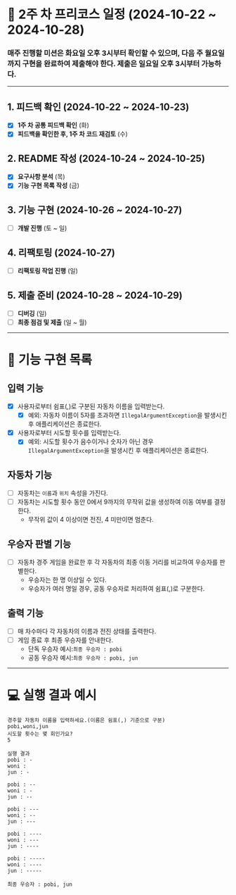 # 📅 2주 차 프리코스 일정 (2024-10-22 ~ 2024-10-28)

### 매주 진행할 미션은 화요일 오후 3시부터 확인할 수 있으며, 다음 주 월요일까지 구현을 완료하여 제출해야 한다. 제출은 일요일 오후 3시부터 가능하다.

---

## 1. 피드백 확인 (2024-10-22 ~ 2024-10-23)

- [x] **1주 차 공통 피드백 확인** (화)
- [x] **피드백을 확인한 후, 1주 차 코드 재검토** (수)

## 2. README 작성 (2024-10-24 ~ 2024-10-25)

- [x] **요구사항 분석** (목)
- [x] **기능 구현 목록 작성** (금)

## 3. 기능 구현 (2024-10-26 ~ 2024-10-27)

- [ ] **개발 진행** (토 ~ 일)

## 4. 리팩토링 (2024-10-27)

- [ ] **리팩토링 작업 진행** (일)

## 5. 제출 준비 (2024-10-28 ~ 2024-10-29)

- [ ] **디버깅** (일)
- [ ] **최종 점검 및 제출** (일 ~ 월)

---

# 🚀 기능 구현 목록

## 입력 기능

- [x] 사용자로부터 쉼표(,)로 구분된 자동차 이름을 입력받는다.
  - [x] 예외: 자동차 이름이 5자를 초과하면 `IllegalArgumentException`을 발생시킨 후 애플리케이션은 종료한다.
- [x] 사용자로부터 시도할 횟수를 입력받는다.
  - [x] 예외: 시도할 횟수가 음수이거나 숫자가 아닌 경우 `IllegalArgumentException`을 발생시킨 후 애플리케이션은 종료한다.

## 자동차 기능

- [ ] 자동차는 `이름`과 `위치` 속성을 가진다.
- [ ] 자동차는 시도할 횟수 동안 0에서 9까지의 무작위 값을 생성하여 이동 여부를 결정한다.
  - 무작위 값이 4 이상이면 전진, 4 미만이면 멈춘다.

## 우승자 판별 기능

- [ ] 자동차 경주 게임을 완료한 후 각 자동차의 최종 이동 거리를 비교하여 우승자를 판별한다.
  - 우승자는 한 명 이상일 수 있다.
  - 우승자가 여러 명일 경우, 공동 우승자로 처리하여 쉼표(,)로 구분한다.

## 출력 기능

- [ ] 매 차수마다 각 자동차의 이름과 전진 상태를 출력한다.
- [ ] 게임 종료 후 최종 우승자를 안내한다.
  - 단독 우승자 예시:`최종 우승자 : pobi`
  - 공동 우승자 예시:`최종 우승자 : pobi, jun`

---

# 💻 실행 결과 예시
```
경주할 자동차 이름을 입력하세요.(이름은 쉼표(,) 기준으로 구분)
pobi,woni,jun
시도할 횟수는 몇 회인가요?
5

실행 결과
pobi : -
woni : 
jun : -

pobi : --
woni : -
jun : --

pobi : ---
woni : --
jun : ---

pobi : ----
woni : ---
jun : ----

pobi : -----
woni : ----
jun : -----

최종 우승자 : pobi, jun
```